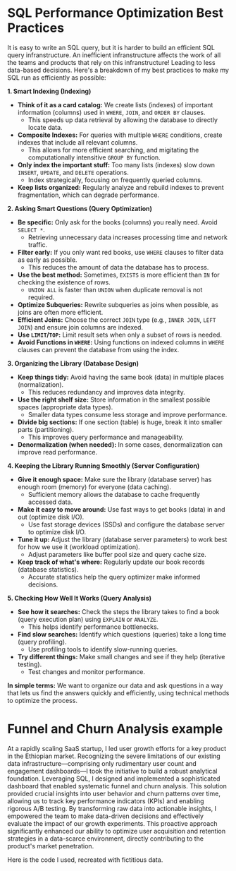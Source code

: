 # SQL Performance Optimization Best Practices

It is easy to write an SQL query, but it is harder to build an efficient SQL query infranstructure. An inefficient infranstructure affects the work of all the teams and products that rely on this infranstructure! Leading to less data-based decisions. Here's a breakdown of my best practices to make my SQL run as efficiently as possible:

**1. Smart Indexing (Indexing)**

* **Think of it as a card catalog:** We create lists (indexes) of important information (columns) used in `WHERE`, `JOIN`, and `ORDER BY` clauses.
    * This speeds up data retrieval by allowing the database to directly locate data.
* **Composite Indexes:** For queries with multiple `WHERE` conditions, create indexes that include all relevant columns.
    * This allows for more efficient searching, and migitating the computationally intensitive `GROUP BY` function.
* **Only index the important stuff:** Too many lists (indexes) slow down `INSERT`, `UPDATE`, and `DELETE` operations.
    * Index strategically, focusing on frequently queried columns.
* **Keep lists organized:** Regularly analyze and rebuild indexes to prevent fragmentation, which can degrade performance.

**2. Asking Smart Questions (Query Optimization)**

* **Be specific:** Only ask for the books (columns) you really need. Avoid `SELECT *`.
    * Retrieving unnecessary data increases processing time and network traffic.
* **Filter early:** If you only want red books, use `WHERE` clauses to filter data as early as possible.
    * This reduces the amount of data the database has to process.
* **Use the best method:** Sometimes, `EXISTS` is more efficient than `IN` for checking the existence of rows.
    * `UNION ALL` is faster than `UNION` when duplicate removal is not required.
* **Optimize Subqueries:** Rewrite subqueries as joins when possible, as joins are often more efficient.
* **Efficient Joins:** Choose the correct `JOIN` type (e.g., `INNER JOIN`, `LEFT JOIN`) and ensure join columns are indexed.
* **Use `LIMIT`/`TOP`:** Limit result sets when only a subset of rows is needed.
* **Avoid Functions in `WHERE`:** Using functions on indexed columns in `WHERE` clauses can prevent the database from using the index.

**3. Organizing the Library (Database Design)**

* **Keep things tidy:** Avoid having the same book (data) in multiple places (normalization).
    * This reduces redundancy and improves data integrity.
* **Use the right shelf size:** Store information in the smallest possible spaces (appropriate data types).
    * Smaller data types consume less storage and improve performance.
* **Divide big sections:** If one section (table) is huge, break it into smaller parts (partitioning).
    * This improves query performance and manageability.
* **Denormalization (when needed):** In some cases, denormalization can improve read performance.

**4. Keeping the Library Running Smoothly (Server Configuration)**

* **Give it enough space:** Make sure the library (database server) has enough room (memory) for everyone (data caching).
    * Sufficient memory allows the database to cache frequently accessed data.
* **Make it easy to move around:** Use fast ways to get books (data) in and out (optimize disk I/O).
    * Use fast storage devices (SSDs) and configure the database server to optimize disk I/O.
* **Tune it up:** Adjust the library (database server parameters) to work best for how we use it (workload optimization).
    * Adjust parameters like buffer pool size and query cache size.
* **Keep track of what's where:** Regularly update our book records (database statistics).
    * Accurate statistics help the query optimizer make informed decisions.

**5. Checking How Well It Works (Query Analysis)**

* **See how it searches:** Check the steps the library takes to find a book (query execution plan) using `EXPLAIN` or `ANALYZE`.
    * This helps identify performance bottlenecks.
* **Find slow searches:** Identify which questions (queries) take a long time (query profiling).
    * Use profiling tools to identify slow-running queries.
* **Try different things:** Make small changes and see if they help (iterative testing).
    * Test changes and monitor performance.

**In simple terms:** We want to organize our data and ask questions in a way that lets us find the answers quickly and efficiently, using technical methods to optimize the process.

# Funnel and Churn Analysis example
At a rapidly scaling SaaS startup, I led user growth efforts for a key product in the Ethiopian market. Recognizing the severe limitations of our existing data infrastructure—comprising only rudimentary user count and engagement dashboards—I took the initiative to build a robust analytical foundation. Leveraging SQL, I designed and implemented a sophisticated dashboard that enabled systematic funnel and churn analysis. This solution provided crucial insights into user behavior and churn patterns over time, allowing us to track key performance indicators (KPIs) and enabling rigorous A/B testing. By transforming raw data into actionable insights, I empowered the team to make data-driven decisions and effectively evaluate the impact of our growth experiments. This proactive approach significantly enhanced our ability to optimize user acquisition and retention strategies in a data-scarce environment, directly contributing to the product's market penetration.

Here is the code I used, recreated with fictitious data. 
